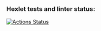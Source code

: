 ### Hexlet tests and linter status:
[![Actions Status](https://github.com/AliUmarov/frontend-bootcamp-project-46/workflows/hexlet-check/badge.svg)](https://github.com/AliUmarov/frontend-bootcamp-project-46/actions)